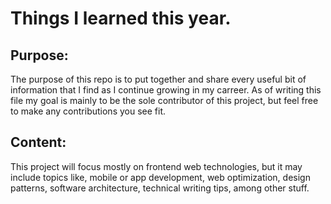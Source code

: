 # Things I learned this year.

## Purpose:
 The purpose of this repo is to put together and share every useful bit of information that I find as I continue growing in my carreer. As of writing this file my goal is mainly to be the sole contributor of this project, but feel free to make any contributions you see fit.
 
 
## Content:
This project will focus mostly on frontend web technologies, but it may include topics like, mobile or app development, web optimization, design patterns, software architecture, technical writing tips, among other stuff.
